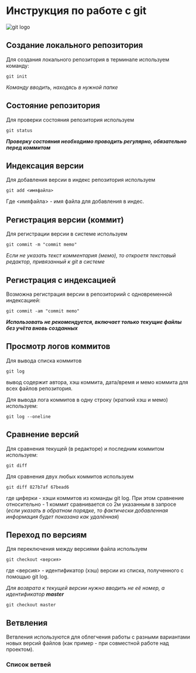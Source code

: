 # **Инструкция по работе с git**
![git logo](images/git.png)
## Создание локального репозитория

Для создания локального репозитория в терминале используем команду:

    git init
*Команду вводить, находясь в нужной папке*

## Состояние репозитория
Для проверки состояния репозитория используем

    git status
_**Проверку состояния необходимо проводить регулярно, обязательно перед коммитом**_

## Индексация версии
Для добавления версии в индекс репозитория используем

    git add <имяфайла>
Где <имяфайла> - имя файла для добавления в индес.

## Регистрация версии (коммит)
Для регистрации версии в системе используем 

    git commit -m "commit memo"
*Если не указать текст комментария (мемо), то откроетя текстовый редактор, привязанный к git в системе*

## Регистрация с индексацией
Возможна регистрация версии в репозиториий с одновременной индексацией:

    git commit -am "commit memo"
_**Использовать не рекомендуется, включает только текущие файлы без учёта вновь созданных**_

## Просмотр логов коммитов

Для вывода списка коммитов 

    git log
вывод содержит автора, хэш коммита, дата/время и мемо коммита для всех файлов репозитория.

Для вывода лога коммитов в одну строку (краткий хэш и мемо) используем:

    git log --oneline


## Сравнение версий

Для сравнения текущей (в редакторе) и последним коммитом используем:

    git diff

Для сравнения двух любых коммитов используем 

    git diff 827b7af 67bead6
где циферки - хэши коммитов из команды git log. При этом сравнение относительно - 1 коммит сравнивается со 2м указанным в запросе (*если указать в обратном порядке, то фактически добавленная информация будет показана как удалённая*)

## Переход по версиям
Для переключения между версиями файла используем

    git checkout <версия>
где <версия> - идентификатор (хэш) версии из списка, полученного c помощью git log.

*Для возврата к текущей версии нужно вводить не её номер, а идентификатор __master__*

    git checkout master

## Ветвления

Ветвления используются для облегчения работы с разными вариантами новых версий файлов (как пример - при совместной работе над проектом).

### Список ветвей
